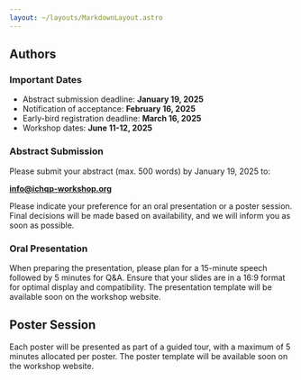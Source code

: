 ```yaml
---
layout: ~/layouts/MarkdownLayout.astro
---
```


## Authors

### Important Dates

- Abstract submission deadline: **January 19, 2025**
- Notification of acceptance: **February 16, 2025**
- Early-bird registration deadline: **March 16, 2025**
- Workshop dates: **June 11-12, 2025**

### Abstract Submission

Please submit your abstract (max. 500 words) by January 19, 2025 to:

**info@ichqp-workshop.org**

<!-- You can download the [abstract template](/abstract-template.docx) to prepare your submission. -->

Please indicate your preference for an oral presentation or a poster session.
Final decisions will be made based on availability, and we will inform you as soon as possible.

### Oral Presentation

When preparing the presentation, please plan for a 15-minute speech followed by 5 minutes for Q&A.
Ensure that your slides are in a 16:9 format for optimal display and compatibility.
The presentation template will be available soon on the workshop website.

## Poster Session

Each poster will be presented as part of a guided tour, with a maximum of 5 minutes allocated per poster.
The poster template will be available soon on the workshop website.
